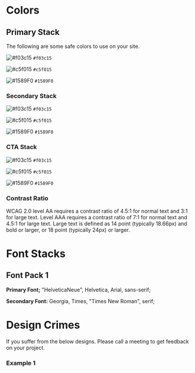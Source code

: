 # Colors
## Primary Stack

The following are some safe colors to use on your site. 

![#f03c15](https://placehold.it/50/f03c15/000000?text=+) `#f03c15`

![#c5f015](https://placehold.it/50/c5f015/000000?text=+) `#c5f015`

![#1589F0](https://placehold.it/50/1589F0/000000?text=+) `#1589F0`

### Secondary Stack 

![#f03c15](https://placehold.it/50/f03c15/000000?text=+) `#f03c15`

![#c5f015](https://placehold.it/50/c5f015/000000?text=+) `#c5f015`

![#1589F0](https://placehold.it/50/1589F0/000000?text=+) `#1589F0`


### CTA Stack 

![#f03c15](https://placehold.it/50/f03c15/000000?text=+) `#f03c15`

![#c5f015](https://placehold.it/50/c5f015/000000?text=+) `#c5f015`

![#1589F0](https://placehold.it/50/1589F0/000000?text=+) `#1589F0`

### Contrast Ratio

WCAG 2.0 level AA requires a contrast ratio of 4.5:1 for normal text and 3:1 for large text. Level AAA requires a contrast ratio of 7:1 for normal text and 4.5:1 for large text. Large text is defined as 14 point (typically 18.66px) and bold or larger, or 18 point (typically 24px) or larger.


# Font Stacks

## Font Pack 1

**Primary Font;**
"HelveticaNeue", Helvetica, Arial, sans-serif;

**Secondary Font:**
Georgia, Times, "Times New Roman", serif;


# Design Crimes 

If you suffer from the below designs. Please call a meeting to get feedback on your project. 

### Example 1
